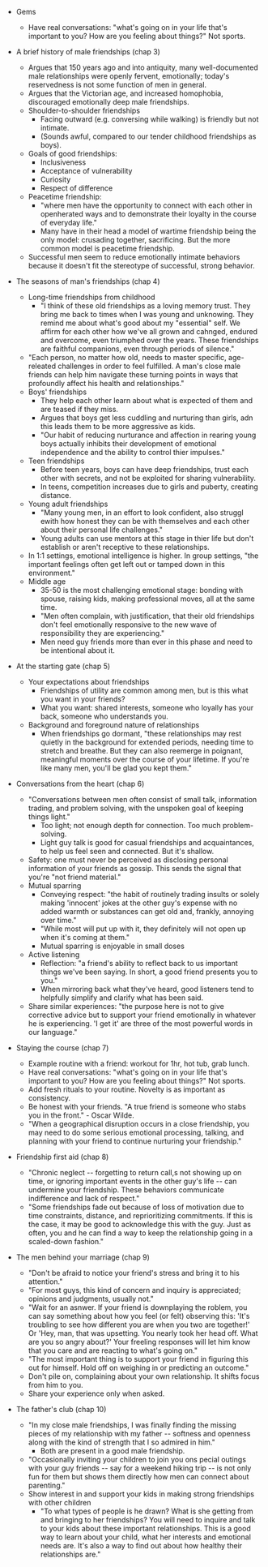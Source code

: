 * Gems
  * Have real conversations: "what's going on in your life that's important to you? How are you feeling about
    things?" Not sports.

* A brief history of male friendships (chap 3)
  * Argues that 150 years ago and into antiquity, many well-documented male relationships were openly fervent,
    emotionally; today's reservedness is not some function of men in general.
  * Argues that the Victorian age, and increased homophobia, discouraged emotionally deep male friendships.
  * Shoulder-to-shoulder friendships
    * Facing outward (e.g. conversing while walking) is friendly but not intimate.
    * (Sounds awful, compared to our tender childhood friendships as boys).
  * Goals of good friendships:
    * Inclusiveness
    * Acceptance of vulnerability
    * Curiosity
    * Respect of difference
  * Peacetime friendship:
    * "where men have the opportunity to connect with each other in openherated ways and to demonstrate their
      loyalty in the course of everyday life."
    * Many have in their head a model of wartime friendship being the only model: crusading together,
      sacrificing. But the more common model is peacetime friendship.
  * Successful men seem to reduce emotionally intimate behaviors because it doesn't fit the stereotype of
    successful, strong behavior.
* The seasons of man's friendships (chap 4)
  * Long-time friendships from childhood
    * "I think of these old friendships as a loving memory trust. They bring me back to times when I was young
      and unknowing. They remind me about what's good about my "essential" self. We affirm for each other how
      we've all grown and cahnged, endured and overcome, even triumphed over the years. These friendships are
      faithful companions, even through periods of silence."
  * "Each person, no matter how old, needs to master specific, age-releated challenges in order to feel
    fulfilled. A man's close male friends can help him navigate these turning points in ways that profoundly
    affect his health and relationships."
  * Boys' friendships
    * They help each other learn about what is expected of them and are teased if they miss.
    * Argues that boys get less cuddling and nurturing than girls, adn this leads them to be more aggressive
      as kids.
    * "Our habit of reducing nurturance and affection in rearing young boys actually inhibits their
      development of emotional independence and the ability to control thier impulses."
  * Teen friendships
    * Before teen years, boys can have deep friendships, trust each other with secrets, and not be exploited
      for sharing vulnerability.
    * In teens, competition increases due to girls and puberty, creating distance.
  * Young adult friendships
    * "Many young men, in an effort to look confident, also struggl ewith how honest they can be with
      themselves and each other about their personal life challenges."
    * Young adults can use mentors at this stage in thier life but don't establish or aren't receptive to
      these relationships.
  * In 1:1 settings, emotional intelligence is higher. In group settings, "the important feelings often get
    left out or tamped down in this environment."
  * Middle age
    * 35-50 is the most challenging emotional stage: bonding with spouse, raising kids, making professional
      moves, all at the same time.
    * "Men often complain, with justification, that their old friendships don't feel emotionally responsive to
      the new wave of responsibility they are experiencing."
    * Men need guy friends more than ever in this phase and need to be intentional about it.
* At the starting gate (chap 5)
  * Your expectations about friendships
    * Friendships of utility are common among men, but is this what you want in your friends?
    * What you want: shared interests, someone who loyally has your back, someone who understands you.
  * Background and foreground nature of relationships
    * When friendships go dormant, "these relationships may rest quietly in the background for extended
      periods, needing time to stretch and breathe. But they can also reemerge in poignant, meaningful moments
      over the course of your lifetime. If you're like many men, you'll be glad you kept them."
* Conversations from the heart (chap 6)
  * "Conversations between men often consist of small talk, information trading, and problem solving, with the
    unspoken goal of keeping things light."
    * Too light; not enough depth for connection. Too much problem-solving.
    * Light guy talk is good for casual friendships and acquaintances, to help us feel seen and connected. But
      it's shallow.
  * Safety: one must never be perceived as disclosing personal information of your friends as gossip. This
    sends the signal that you're "not friend material."
  * Mutual sparring
    * Conveying respect: "the habit of routinely trading insults or solely making 'innocent' jokes at the
      other guy's expense with no added warmth or substances can get old and, frankly, annoying over time."
    * "While most will put up with it, they definitely will not open up when it's coming at them."
    * Mutual sparring is enjoyable in small doses
  * Active listening
    * Reflection: "a friend's ability to reflect back to us important things we've been saying. In short, a
      good friend presents you to you."
    * When mirroring back what they've heard, good listeners tend to helpfully simplify and clarify what has
      been said.
  * Share similar experiences: "the purpose here is not to give corrective advice but to support your friend
    emotionally in whatever he is experiencing. 'I get it' are three of the most powerful words in our
    language."
* Staying the course (chap 7)
  * Example routine with a friend: workout for 1hr, hot tub, grab lunch.
  * Have real conversations: "what's going on in your life that's important to you? How are you feeling about
    things?" Not sports.
  * Add fresh rituals to your routine. Novelty is as important as consistency.
  * Be honest with your friends. "A true friend is someone who stabs you in the front." - Oscar Wilde.
  * "When a geographical disruption occurs in a close friendship, you may need to do some serious emotional
    processing, talking, and planning with your friend to continue nurturing your friendship."
* Friendship first aid (chap 8)
  * "Chronic neglect -- forgetting to return call,s not showing up on time, or ignoring important events in
    the other guy's life -- can undermine your friendship. These behaviors communicate indifference and lack
    of respect."
  * "Some friendships fade out because of loss of motivation due to time constraints, distance, and
    reprioritizing commitments. If this is the case, it may be good to acknowledge this with the guy. Just as
    often, you and he can find a way to keep the relationship going in a scaled-down fashion."
* The men behind your marriage (chap 9)
  * "Don't be afraid to notice your friend's stress and bring it to his attention."
  * "For most guys, this kind of concern and inquiry is appreciated; opinions and judgments, usually not."
  * "Wait for an asnwer. If your friend is downplaying the roblem, you can say something about how you feel
    (or felt) observing this: 'It's troubling to see how different you are when you two are together!' Or
    'Hey, man, that was upsetting. You nearly took her head off. What are you so angry about?' Your freeling
    responses will let him know that you care and are reacting to what's going on."
  * "The most important thing is to support your friend in figuring this out for himself. Hold off on weighing
    in or predicting an outcome."
  * Don't pile on, complaining about your own relationship. It shifts focus from him to you.
  * Share your experience only when asked.
* The father's club (chap 10)
  * "In my close male friendships, I was finally finding the missing pieces of my relationship with my father
     -- softness and openness along with the kind of strength that I so admired in him."
    * Both are present in a good male friendship.
  * "Occasionally inviting your children to join you ons pecial outings with your guy friends -- say for a
    weekend hiking trip -- is not only fun for them but shows them directly how men can connect about
    parenting."
  * Show interest in and support your kids in making strong friendships with other children
    * "To what types of people is he drawn? What is she getting from and bringing to her friendships? You will
      need to inquire and talk to your kids about these important relationships. This is a good way to learn
      about your child, what her interests and emotional needs are. It's also a way to find out about how
      healthy their relationships are."
